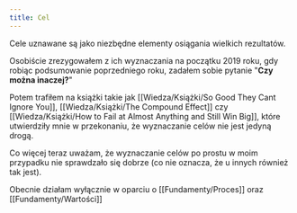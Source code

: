 ```yaml
---
title: Cel
---
```


Cele uznawane są jako niezbędne elementy osiągania wielkich rezultatów. 

Osobiście zrezygowałem z ich wyznaczania na początku 2019 roku, gdy robiąc podsumowanie poprzedniego roku, zadałem sobie pytanie "**Czy można inaczej?**"

Potem trafiłem na książki takie jak [[Wiedza/Książki/So Good They Cant Ignore You]], [[Wiedza/Książki/The Compound Effect]] czy [[Wiedza/Książki/How to Fail at Almost Anything and Still Win Big]], które utwierdziły mnie w przekonaniu, że wyznaczanie celów nie jest jedyną drogą. 

Co więcej teraz uważam, że wyznaczanie celów po prostu w moim przypadku nie sprawdzało się dobrze (co nie oznacza, że u innych również tak jest).

Obecnie działam wyłącznie w oparciu o [[Fundamenty/Proces]] oraz [[Fundamenty/Wartości]]